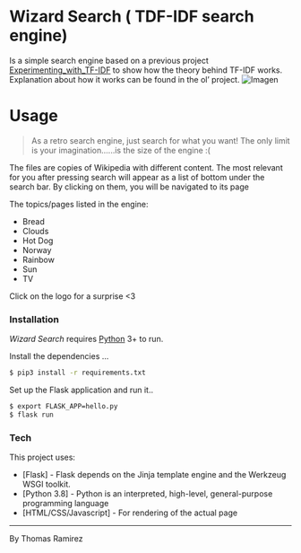 # Wizard Search ( TDF-IDF search engine)

Is a simple search engine based on a previous project [Experimenting_with_TF-IDF](https://github.com/tartaruz/Experimenting_with_TF-IDF) to show how the theory behind TF-IDF works. Explanation about how it works can be found in the ol’ project.
![Imagen](../assets/frontPage.png?raw=true)

# Usage 
> As a retro search engine, just search for what you want! The only limit is your imagination......is the size of the engine :(

The files are copies of Wikipedia with different content. The most relevant for you after pressing search will appear as a list of bottom under the search bar. By clicking on them, you will be navigated to its page

The topics/pages listed in the engine:
- Bread
- Clouds
- Hot Dog
- Norway
- Rainbow
- Sun
- TV

Click on the logo for a surprise <3 

### Installation

_Wizard Search_ requires [Python](https://nodejs.org/) 3+ to run.

Install the dependencies ...

```sh
$ pip3 install -r requirements.txt 
```

Set up the Flask application and run it..

```sh
$ export FLASK_APP=hello.py
$ flask run
```

### Tech

This project uses:

* [Flask] - Flask depends on the Jinja template engine and the Werkzeug WSGI toolkit. 
* [Python 3.8] - Python is an interpreted, high-level, general-purpose programming language
* [HTML/CSS/Javascript] - For rendering of the actual page

---
By Thomas Ramirez

